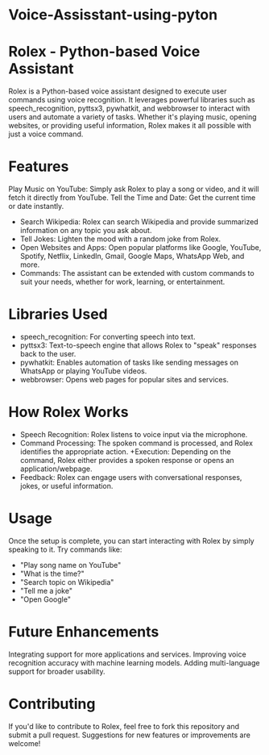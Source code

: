# Voice-Assisstant-using-pyton
# Rolex - Python-based Voice Assistant
Rolex is a Python-based voice assistant designed to execute user commands using voice recognition. It leverages powerful libraries such as speech_recognition, pyttsx3, pywhatkit, and webbrowser to interact with users and automate a variety of tasks. Whether it's playing music, opening websites, or providing useful information, Rolex makes it all possible with just a voice command.

# Features
Play Music on YouTube: Simply ask Rolex to play a song or video, and it will fetch it directly from YouTube.
Tell the Time and Date: Get the current time or date instantly.
* Search Wikipedia: Rolex can search Wikipedia and provide summarized information on any topic you ask about.
* Tell Jokes: Lighten the mood with a random joke from Rolex.
* Open Websites and Apps: Open popular platforms like Google, YouTube, Spotify, Netflix, LinkedIn, Gmail, Google Maps, WhatsApp Web, and more.
* Commands: The assistant can be extended with custom commands to suit your needs, whether for work, learning, or entertainment.
# Libraries Used
- speech_recognition: For converting speech into text.
- pyttsx3: Text-to-speech engine that allows Rolex to "speak" responses back to the user.
- pywhatkit: Enables automation of tasks like sending messages on WhatsApp or playing YouTube videos.
- webbrowser: Opens web pages for popular sites and services.
# How Rolex Works
+ Speech Recognition: Rolex listens to voice input via the microphone.
+ Command Processing: The spoken command is processed, and Rolex identifies the appropriate action.
+Execution: Depending on the command, Rolex either provides a spoken response or opens an application/webpage.
+ Feedback: Rolex can engage users with conversational responses, jokes, or useful information.
# Usage
Once the setup is complete, you can start interacting with Rolex by simply speaking to it. Try commands like:

- "Play song name on YouTube"
- "What is the time?"
- "Search topic on Wikipedia"
- "Tell me a joke"
- "Open Google"
# Future Enhancements
Integrating support for more applications and services.
Improving voice recognition accuracy with machine learning models.
Adding multi-language support for broader usability.
# Contributing
If you'd like to contribute to Rolex, feel free to fork this repository and submit a pull request. Suggestions for new features or improvements are welcome!
